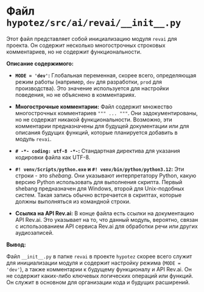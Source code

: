 # Файл `hypotez/src/ai/revai/__init__.py`

Этот файл представляет собой инициализацию модуля `revai` для проекта.  Он содержит несколько многострочных строковых комментариев, но не содержит функциональности.

**Описание содержимого:**

* **`MODE = 'dev'`:**  Глобальная переменная, скорее всего, определяющая режим работы (например, `dev` для разработки, `prod` для производства). Это значение используется для настройки поведения, но не объяснено в комментариях.

* **Многострочные комментарии:**  Файл содержит множество многострочных комментариев `""" ... """`.  Они задокументированы, но не содержат никакой функциональности. Возможно, эти комментарии предназначены для будущей документации или для описания будущих функций, которые планируется добавить в модуль `revai`.

* **`# -*- coding: utf-8 -*-`:**  Стандартная директива для указания кодировки файла как UTF-8.

* **`#! venv/Scripts/python.exe` и `#! venv/bin/python/python3.12`:**  Эти строки - это *shebang*.  Они указывают интерпретатору Python, какую версию Python использовать для выполнения скрипта. Первый shebang предназначен для Windows, второй для Unix-подобных систем. Такая запись обычно встречается в скриптах, которые должны выполняться из командной строки.

* **Ссылка на API Rev.ai:**  В конце файла есть ссылки на документацию API Rev.ai. Это указывает на то, что данный модуль, вероятно, связан с использованием API сервиса Rev.ai для обработки речи или других аудиозаписей.

**Вывод:**

Файл `__init__.py` в папке `revai` в проекте `hypotez` скорее всего служит для инициализации модуля и содержит настройку режима (`MODE = 'dev'`), а также комментарии к будущему функционалу и API Rev.ai.  Он не содержит каких-либо ключевых логических операций или функций.  Он служит в основном для организации кода и будущих расширений.